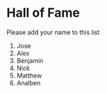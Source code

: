 # Hall of Fame
Please add your name to this list

1. Jose
2. Alex
3. Benjamin
4. Nick
5. Matthew
6. Analben

